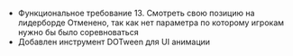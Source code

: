 * Функциональное требование 13. Смотреть свою позицию на лидерборде 
Отменено, так как нет параметра по которому игрокам нужно бы было соревноваться
* Добавлен инструмент DOTween для UI анимации
